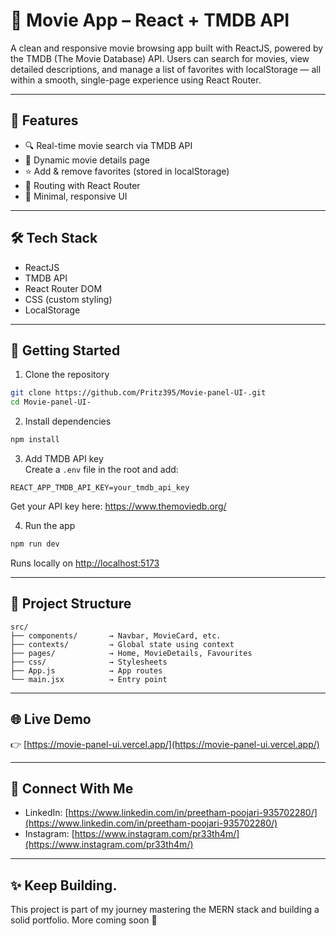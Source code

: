 # 🎥 Movie App – React + TMDB API

A clean and responsive movie browsing app built with ReactJS, powered by the TMDB (The Movie Database) API. Users can search for movies, view detailed descriptions, and manage a list of favorites with localStorage — all within a smooth, single-page experience using React Router.

---

## 📌 Features

- 🔍 Real-time movie search via TMDB API  
- 📄 Dynamic movie details page  
- ⭐ Add & remove favorites (stored in localStorage)  
- 🧭 Routing with React Router  
- 🎨 Minimal, responsive UI  

---

## 🛠 Tech Stack

- ReactJS  
- TMDB API  
- React Router DOM  
- CSS (custom styling)  
- LocalStorage  

---

## 🚀 Getting Started

1. Clone the repository  
```bash
git clone https://github.com/Pritz395/Movie-panel-UI-.git  
cd Movie-panel-UI-
```

2. Install dependencies  
```bash
npm install
```

3. Add TMDB API key  
Create a `.env` file in the root and add:  
```env
REACT_APP_TMDB_API_KEY=your_tmdb_api_key
```

Get your API key here: https://www.themoviedb.org/

4. Run the app  
```bash
npm run dev
```

Runs locally on [http://localhost:5173](http://localhost:5173)

---

## 📂 Project Structure

```
src/
├── components/       → Navbar, MovieCard, etc.  
├── contexts/         → Global state using context  
├── pages/            → Home, MovieDetails, Favourites  
├── css/              → Stylesheets  
├── App.js            → App routes  
└── main.jsx          → Entry point  
```

---

## 🌐 Live Demo

👉 [https://movie-panel-ui.vercel.app/](https://movie-panel-ui.vercel.app/)

---

## 🔗 Connect With Me

- LinkedIn: [https://www.linkedin.com/in/preetham-poojari-935702280/](https://www.linkedin.com/in/preetham-poojari-935702280/)
- Instagram: [https://www.instagram.com/pr33th4m/](https://www.instagram.com/pr33th4m/)

---

## ✨ Keep Building.

This project is part of my journey mastering the MERN stack and building a solid portfolio. More coming soon 🚀
